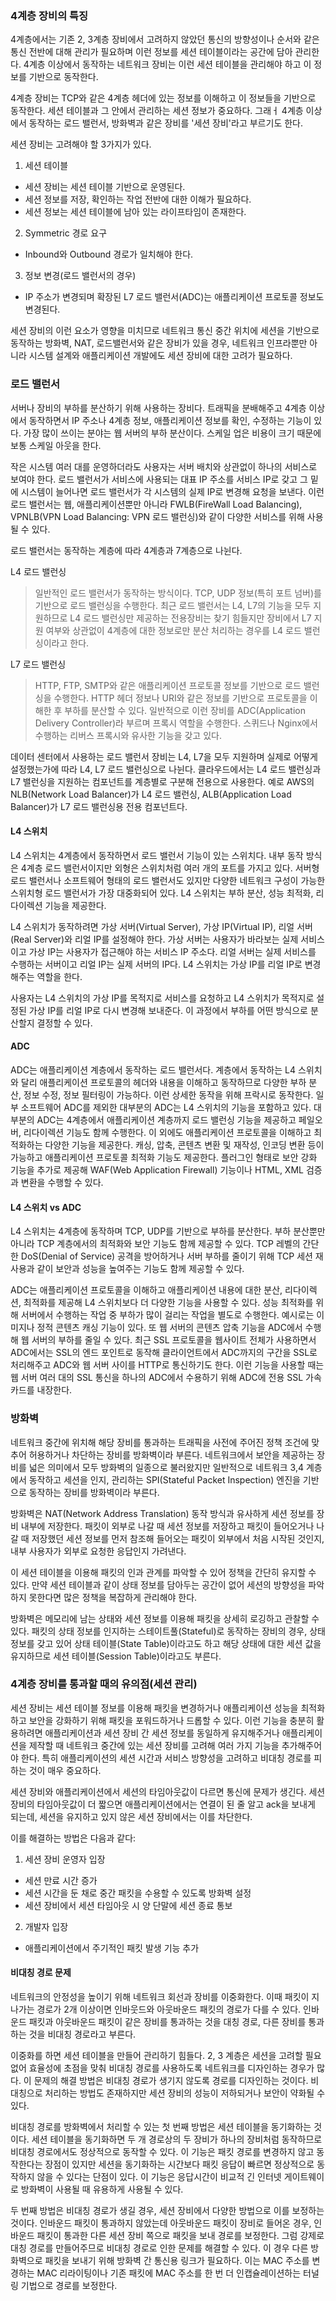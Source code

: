 ### 4계층 장비의 특징

4계층에서는 기존 2, 3계층 장비에서 고려하지 않았던 통신의 방향성이나 순서와 같은 통신 전반에 대해 관리가 필요하며 이런 정보를 세션 테이블이라는 공간에 담아 관리한다. 4계층 이상에서 동작하는 네트워크 장비는 이런 세션 테이블을 관리해야 하고 이 정보를 기반으로 동작한다.

4계층 장비는 TCP와 같은 4계층 헤더에 있는 정보를 이해하고 이 정보들을 기반으로 동작한다. 세션 테이블과 그 안에서 관리하는 세션 정보가 중요하다. 그래ㅓ 4계층 이상에서 동작하는 로드 밸런서, 방화벽과 같은 장비를 '세션 장비'라고 부르기도 한다.

세션 장비는 고려해야 할 3가지가 있다.
1. 세션 테이블
- 세션 장비는 세션 테이블 기반으로 운영된다.
- 세션 정보를 저장, 확인하는 작업 전반에 대한 이해가 필요하다.
- 세션 정보는 세션 테이블에 남아 있는 라이프타임이 존재한다.

2. Symmetric 경로 요구
- Inbound와 Outbound 경로가 일치해야 한다.

3. 정보 변경(로드 밸런서의 경우)
- IP 주소가 변경되며 확장된 L7 로드 밸런서(ADC)는 애플리케이션 프로토콜 정보도 변경된다.

세션 장비의 이런 요소가 영향을 미치므로 네트워크 통신 중간 위치에 세션을 기반으로 동작하는 방화벽, NAT, 로드밸런서와 같은 장비가 있을 경우, 네트워크 인프라뿐만 아니라 시스템 설계와 애플리케이션 개발에도 세션 장비에 대한 고려가 필요하다.

### 로드 밸런서

서버나 장비의 부하를 분산하기 위해 사용하는 장비다. 트래픽을 분배해주고 4계층 이상에서 동작하면서 IP 주소나 4계층 정보, 애플리케이션 정보를 확인, 수정하는 기능이 있다. 가장 많이 쓰이는 분야는 웹 서버의 부하 분산이다. 스케일 업은 비용이 크기 때문에 보통 스케일 아웃을 한다.

작은 시스템 여러 대를 운영하더라도 사용자는 서버 배치와 상관없이 하나의 서비스로 보여야 한다. 로드 밸런서가 서비스에 사용되는 대표 IP 주소를 서비스 IP로 갖고 그 밑에 시스템이 늘어나면 로드 밸런서가 각 시스템의 실제 IP로 변경해 요청을 보낸다. 이런 로드 밸런서는 웹, 애플리케이션뿐만 아니라 FWLB(FireWall Load Balancing), VPNLB(VPN Load Balancing: VPN 로드 밸런싱)와 같이 다양한 서비스를 위해 사용될 수 있다.

로드 밸런서는 동작하는 계층에 따라 4계층과 7계층으로 나뉜다.

L4 로드 밸런싱
> 일반적인 로드 밸런서가 동작하는 방식이다. TCP, UDP 정보(특히 포트 넘버)를 기반으로 로드 밸런싱을 수행한다. 최근 로드 밸런서는 L4, L7의 기능을 모두 지원하므로 L4 로드 밸런싱만 제공하는 전용장비는 찾기 힘들지만 장비에서 L7 지원 여부와 상관없이 4계층에 대한 정보로만 분산 처리하는 경우를 L4 로드 밸런싱이라고 한다.

L7 로드 밸런싱
> HTTP, FTP, SMTP와 같은 애플리케이션 프로토콜 정보를 기반으로 로드 밸런싱을 수행한다. HTTP 헤더 정보나 URI와 같은 정보를 기반으로 프로토콜을 이해한 후 부하를 분산할 수 있다. 일반적으로 이런 장비를 ADC(Application Delivery Controller)라 부르며 프록시 역할을 수행한다. 스퀴드나 Nginx에서 수행하는 리버스 프록시와 유사한 기능을 갖고 있다.

데이터 센터에서 사용하는 로드 밸런서 장비는 L4, L7을 모두 지원하며 실제로 어떻게 설정했는가에 따라 L4, L7 로드 밸런싱으로 나뉜다. 클라우드에서는 L4 로드 밸런싱과 L7 밸런싱을 지원하는 컴포넌트를 계층별로 구분해 전용으로 사용한다. 예로 AWS의 NLB(Network Load Balancer)가 L4 로드 밸런싱, ALB(Application Load Balancer)가 L7 로드 밸런싱용 전용 컴포넌트다.

#### L4 스위치 

L4 스위치는 4계층에서 동작하면서 로드 밸런서 기능이 있는 스위치다. 내부 동작 방식은 4계층 로드 밸런서이지만 외형은 스위치처럼 여러 개의 포트를 가지고 있다.
서버형 로드 밸런서나 소프트웨어 형태의 로드 밸런서도 있지만 다양한 네트워크 구성이 가능한 스위치형 로드 밸런서가 가장 대중화되어 있다. L4 스위치는 부하 분산, 성능 최적화, 리다이렉션 기능을 제공한다.

L4 스위치가 동작하려면 가상 서버(Virtual Server), 가상 IP(Virtual IP), 리얼 서버(Real Server)와 리얼 IP를 설정해야 한다. 가상 서버는 사용자가 바라보는 실제 서비스이고 가상 IP는 사용자가 접근해야 하는 서비스 IP 주소다. 리얼 서버는 실제 서비스를 수행하는 서버이고 리얼 IP는 실제 서버의 IP다. L4 스위치는 가상 IP를 리얼 IP로 변경해주는 역할을 한다.

사용자는 L4 스위치의 가상 IP를 목적지로 서비스를 요청하고 L4 스위치가 목적지로 설정된 가상 IP를 리얼 IP로 다시 변경해 보내준다. 이 과정에서 부하를 어떤 방식으로 분산할지 결정할 수 있다.

#### ADC

ADC는 애플리케이션 계층에서 동작하는 로드 밸런서다. 계층에서 동작하는 L4 스위치와 달리 애플리케이션 프로토콜의 헤더와 내용을 이해하고 동작하므로 다양한 부하 분산, 정보 수정, 정보 필터링이 가능하다. 이런 상세한 동작을 위해 프락시로 동작한다. 일부 소프트웨어 ADC를 제외한 대부분의 ADC는 L4 스위치의 기능을 포함하고 있다. 대부분의 ADC는 4계층에서 애플리케이션 계층까지 로드 밸런싱 기능을 제공하고 페일오버, 리다이렉션 기능도 함께 수행한다. 이 외에도 애플리케이션 프로토콜을 이해하고 최적화하는 다양한 기능을 제공한다. 캐싱, 압축, 콘텐츠 변환 및 재작성, 인코딩 변환 등이 가능하고 애플리케이션 프로토콜 최적화 기능도 제공한다. 플러그인 형태로 보안 강화 기능을 추가로 제공해 WAF(Web Application Firewall) 기능이나 HTML, XML 검증과 변환을 수행할 수 있다.

#### L4 스위치 vs ADC

L4 스위치는 4계층에 동작하며 TCP, UDP를 기반으로 부하를 분산한다. 부하 분산뿐만 아니라 TCP 계층에서의 최적화와 보안 기능도 함께 제공할 수 있다. TCP 레벨의 간단한 DoS(Denial of Service) 공격을 방어하거나 서버 부하를 줄이기 위해 TCP 세션 재사용과 같이 보안과 성능을 높여주는 기능도 함께 제공할 수 있다.

ADC는 애플리케이션 프로토콜을 이해하고 애플리케이션 내용에 대한 분산, 리다이렉션, 최적화를 제공해 L4 스위치보다 더 다양한 기능을 사용할 수 있다. 성능 최적화를 위해 서버에서 수행하는 작업 중 부하가 많이 걸리는 작업을 별도로 수행한다. 예시로는 이미지나 정적 콘텐츠 캐싱 기능이 있다.
또 웹 서버의 콘텐츠 압축 기능을 ADC에서 수행해 웹 서버의 부하를 줄일 수 있다. 최근 SSL 프로토콜을 웹사이트 전체가 사용하면서 ADC에서는 SSL의 엔드 포인트로 동작해 클라이언트에서 ADC까지의 구간을 SSL로 처리해주고 ADC와 웹 서버 사이를 HTTP로 통신하기도 한다. 이런 기능을 사용할 때는 웹 서버 여러 대의 SSL 통신을 하나의 ADC에서 수용하기 위해 ADC에 전용 SSL 가속 카드를 내장한다.

### 방화벽

네트워크 중간에 위치해 해당 장비를 통과하는 트래픽을 사전에 주어진 정책 조건에 맞추어 허용하거나 차단하는 장비를 방화벽이라 부른다. 네트워크에서 보안을 제공하는 장비를 넓은 의미에서 모두 방화벽의 일종으로 불러왔지만 일반적으로 네트워크 3,4 계층에서 동작하고 세션을 인지, 관리하는 SPI(Stateful Packet Inspection) 엔진을 기반으로 동작하는 장비를 방화벽이라 부른다.

방화벽은 NAT(Network Address Translation) 동작 방식과 유사하게 세션 정보를 장비 내부에 저장한다.
패킷이 외부로 나갈 때 세션 정보를 저장하고 패킷이 들어오거나 나갈 때 저장했던 세션 정보를 먼저 참조해 들어오는 패킷이 외부에서 처음 시작된 것인지, 내부 사용자가 외부로 요청한 응답인지 가려낸다.

이 세션 테이블을 이용해 패킷의 인과 관계를 파악할 수 있어 정책을 간단히 유지할 수 있다. 만약 세션 테이블과 같이 상태 정보를 담아두는 공간이 없어 세션의 방향성을 파악하지 못한다면 많은 정책을 복잡하게 관리해야 한다.

방화벽은 메모리에 남는 상태와 세션 정보를 이용해 패킷을 상세히 로깅하고 관찰할 수 있다. 패킷의 상태 정보를 인지하는 스테이트풀(Stateful)로 동작하는 장비의 경우, 상태 정보를 갖고 있어 상태 테이블(State Table)이라고도 하고 해당 상태에 대한 세션 값을 유지하므로 세션 테이블(Session Table)이라고도 부른다.

### 4계층 장비를 통과할 때의 유의점(세션 관리)

세션 장비는 세션 테이블 정보를 이용해 패킷을 변경하거나 애플리케이션 성능을 최적화하고 보안을 강화하기 위해 패킷을 포워드하거나 드롭할 수 있다. 이런 기능을 충분히 활용하려면 애플리케이션과 세션 장비 간 세션 정보를 동일하게 유지해주거나 애플리케이션을 제작할 때 네트워크 중간에 있는 세션 장비를 고려해 여러 가지 기능을 추가해주어야 한다. 특히 애플리케이션의 세션 시간과 서비스 방향성을 고려하고 비대칭 경로를 피하는 것이 매우 중요하다.

세션 장비와 애플리케이션에서 세션의 타임아웃값이 다르면 통신에 문제가 생긴다. 세션 장비의 타임아웃값이 더 짧으면 애플리케이션에서는 연결이 된 줄 알고 ack을 보내게 되는데, 세션을 유지하고 있지 않은 세션 장비에서는 이를 차단한다.

이를 해결하는 방법은 다음과 같다:

1. 세션 장비 운영자 입장
- 세션 만료 시간 증가
- 세션 시간을 둔 채로 중간 패킷을 수용할 수 있도록 방화벽 설정
- 세션 장비에서 세션 타임아웃 시 양 단말에 세션 종료 통보

2. 개발자 입장
- 애플리케이션에서 주기적인 패킷 발생 기능 추가

#### 비대칭 경로 문제

네트워크의 안정성을 높이기 위해 네트워크 회선과 장비를 이중화한다. 이때 패킷이 지나가는 경로가 2개 이상이면 인바웃드와 아웃바운드 패킷의 경로가 다를 수 있다. 인바운드 패킷과 아웃바운드 패킷이 같은 장비를 통과하는 것을 대칭 경로, 다른 장비를 통과하는 것을 비대칭 경로라고 부른다.

이중화를 하면 세션 테이블을 만들어 관리하기 힘들다. 2, 3 계층은 세션을 고려할 필요없어 효율성에 초점을 맞춰 비대칭 경로를 사용하도록 네트워크를 디자인하는 경우가 많다. 이 문제의 해결 방법은 비대칭 경로가 생기지 않도록 경로를 디자인하는 것이다. 비대칭으로 처리하는 방법도 존재하지만 세션 장비의 성능이 저하되거나 보안이 약화될 수 있다.

비대칭 경로를 방화벽에서 처리할 수 있는 첫 번째 방법은 세션 테이블을 동기화하는 것이다. 세션 테이블을 동기화하면 두 개 경로상의 두 장비가 하나의 장비처럼 동작하므로 비대칭 경로에서도 정상적으로 동작할 수 있다. 이 기능은 패킷 경로를 변경하지 않고 동작한다는 장점이 있지만 세션을 동기화하는 시간보다 패킷 응답이 빠르면 정상적으로 동작하지 않을 수 있다는 단점이 있다.
이 기능은 응답시간이 비교적 긴 인터넷 게이트웨이로 방화벽이 사용될 때 유용하게 사용될 수 있다.

두 번째 방법은 비대칭 경로가 생길 경우, 세션 장비에서 다양한 방법으로 이를 보정하는 것이다. 인바운드 패킷이 통과하지 않았는데 아웃바운드 패킷이 장비로 들어온 경우, 인바운드 패킷이 통과한 다른 세션 장비 쪽으로 패킷을 보내 경로를 보정한다. 그럼 강제로 대칭 경로를 만들어주므로 비대칭 경로로 인한 문제를 해결할 수 있다.
이 경우 다른 방화벽으로 패킷을 보내기 위해 방화벽 간 통신용 링크가 필요하다. 이는 MAC 주소를 변경하는 MAC 리라이팅이나 기존 패킷에 MAC 주소를 한 번 더 인캡슐레이션하는 터널링 기법으로 경로를 보정한다. 